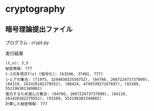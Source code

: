# cryptography
## 暗号理論提出ファイル

プログラム : crypt.py

実行結果

```
(t,n): 3,5
秘密情報: 777
t-1次多項式f(x) [暗号化]: [63586, 37491, 777]
シェアの集合: (71975, 329403652556752), (64766, 266722473737899), (64119, 261420102279552), (86424, 474933927167697), (93189, 552196381349082)
復元するため選んだ集合: (64766, 266722473737899), (64119, 261420102279552), (93189, 552196381349082)
計算した秘密情報: 777
```
